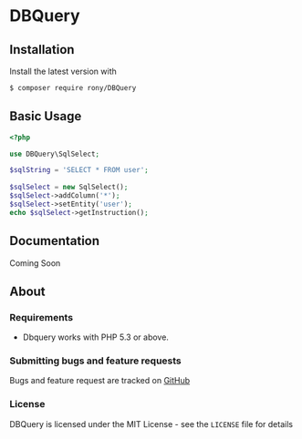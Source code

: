 # DBQuery



## Installation

Install the latest version with

```bash
$ composer require rony/DBQuery
```

## Basic Usage

```php
<?php

use DBQuery\SqlSelect;

$sqlString = 'SELECT * FROM user';
        
$sqlSelect = new SqlSelect();
$sqlSelect->addColumn('*');
$sqlSelect->setEntity('user');
echo $sqlSelect->getInstruction();
```

## Documentation

Coming Soon


## About

### Requirements

- Dbquery works with PHP 5.3 or above.

### Submitting bugs and feature requests

Bugs and feature request are tracked on [GitHub](https://github.com/ronaldobrandini/dbquery/issues)

### License

DBQuery is licensed under the MIT License - see the `LICENSE` file for details